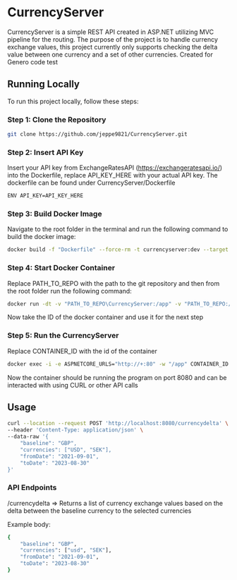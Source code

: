 # CurrencyServer

CurrencyServer is a simple REST API created in ASP.NET utilizing MVC pipeline for the routing. The purpose of the project is to handle currency exchange values, this project currently only supports checking the delta value between one currency and a set of other currencies. Created for Genero code test 

## Running Locally

To run this project locally, follow these steps:

### Step 1: Clone the Repository

```bash
git clone https://github.com/jeppe9821/CurrencyServer.git
```

### Step 2: Insert API Key
Insert your API key from ExchangeRatesAPI (https://exchangeratesapi.io/) into the Dockerfile, replace API_KEY_HERE with your actual API key. The dockerfile can be found under CurrencyServer/Dockerfile

```bash
ENV API_KEY=API_KEY_HERE
```

### Step 3: Build Docker Image
Navigate to the root folder in the terminal and run the following command to build the docker image:

```bash
docker build -f "Dockerfile" --force-rm -t currencyserver:dev --target base --build-arg "BUILD_CONFIGURATION=Debug" "."
```

### Step 4: Start Docker Container
Replace PATH_TO_REPO with the path to the git repository and then from the root folder run the following command:

```bash
docker run -dt -v "PATH_TO_REPO\CurrencyServer:/app" -v "PATH_TO_REPO:/src/" -p 8080:80 --name CurrencyServer currencyserver:dev
```

Now take the ID of the docker container and use it for the next step

### Step 5: Run the CurrencyServer
Replace CONTAINER_ID with the id of the container

```bash
docker exec -i -e ASPNETCORE_URLS="http://+:80" -w "/app" CONTAINER_ID sh -c ""dotnet" \"/app/bin/Debug/net6.0/CurrencyServer.dll\"
```

Now the container should be running the program on port 8080 and can be interacted with using CURL or other API calls

## Usage
```bash
curl --location --request POST 'http://localhost:8080/currencydelta' \
--header 'Content-Type: application/json' \
--data-raw '{
    "baseline": "GBP",
    "currencies": ["USD", "SEK"],
    "fromDate": "2021-09-01",
    "toDate": "2023-08-30"
}'
```

### API Endpoints
/currencydelta => Returns a list of currency exchange values based on the delta between the baseline currency to the selected currencies

Example body:
```bash
{
    "baseline": "GBP",
    "currencies": ["usd", "SEK"],
    "fromDate": "2021-09-01",
    "toDate": "2023-08-30"
}
```

